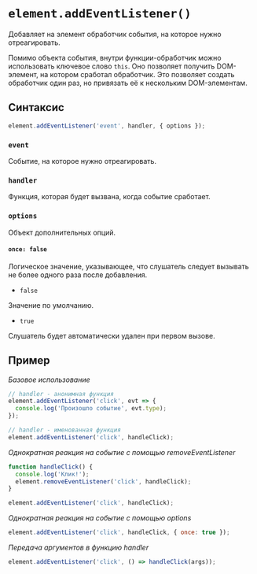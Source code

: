 # `element.addEventListener()`

Добавляет на элемент обработчик события, на которое нужно отреагировать.

Помимо объекта события, внутри функции-обработчик можно использовать ключевое слово `this`. Оно позволяет получить DOM-элемент, на котором сработал обработчик. Это позволяет создать обработчик один раз, но привязать её к нескольким DOM-элементам.

## Синтаксис

```js
element.addEventListener('event', handler, { options });
```

### `event`

Событие, на которое нужно отреагировать.

### `handler`

Функция, которая будет вызвана, когда событие сработает.

### `options`

Объект дополнительных опций.

#### `once: false`

Логическое значение, указывающее, что слушатель следует вызывать не более одного раза после добавления.

- `false`

Значение по умолчанию.

- `true`

Слушатель будет автоматически удален при первом вызове.

## Пример

_Базовое использование_

```js
// handler - aнонимная функция
element.addEventListener('click', evt => {
  console.log('Произошло событие', evt.type);
});

// handler - именованная функция
element.addEventListener('click', handleClick);
```

_Однократная реакция на событие с помощью removeEventListener_

```js
function handleClick() {
  console.log('Клик!');
  element.removeEventListener('click', handleClick);
}

element.addEventListener('click', handleClick);
```

_Однократная реакция на событие с помощью options_

```js
element.addEventListener('click', handleClick, { once: true });
```

_Передача аргументов в функцию handler_

```js
element.addEventListener('click', () => handleClick(args));
```
